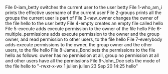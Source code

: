 File 0-iam_betty switches the current user to the user betty
File 1-who_am_i prints the effective username of the current user
File 2-groups prints all the groups the current user is part of
File 3-new_owner changes the owner of the file hello to the user betty
File 4-empty creates an empty file called hello
File 5-execute adds execute permission to the owner of the file hello
File 6-multiple_permissions adds execute permission to the owner and the group owner, and read permission to other users, to the file hello
File 7-everybody adds execute permissions to the owner, the group owner and the other users, to the file hello
File 8-James_Bond sets the permissions to the file hello as follows: owner has no permission at all, group no permission at all and other users have all the permissions
File 9-John_Doe sets the mode of the file hello to "-rwxr-x-wx 1 julien julien 23 Sep 20 14:25 hello" 
